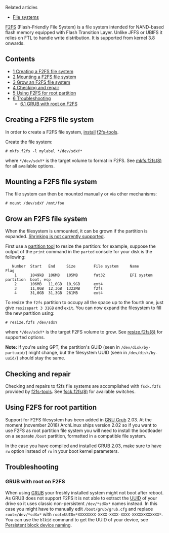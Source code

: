 Related articles

*   [File systems](/index.php/File_systems "File systems")

[F2FS](https://en.wikipedia.org/wiki/F2FS "wikipedia:F2FS") (Flash-Friendly File System) is a file system intended for NAND-based flash memory equipped with Flash Transition Layer. Unlike JFFS or UBIFS it relies on FTL to handle write distribution. It is supported from kernel 3.8 onwards.

## Contents

*   [1 Creating a F2FS file system](#Creating_a_F2FS_file_system)
*   [2 Mounting a F2FS file system](#Mounting_a_F2FS_file_system)
*   [3 Grow an F2FS file system](#Grow_an_F2FS_file_system)
*   [4 Checking and repair](#Checking_and_repair)
*   [5 Using F2FS for root partition](#Using_F2FS_for_root_partition)
*   [6 Troubleshooting](#Troubleshooting)
    *   [6.1 GRUB with root on F2FS](#GRUB_with_root_on_F2FS)

## Creating a F2FS file system

In order to create a F2FS file system, [install](/index.php/Install "Install") [f2fs-tools](https://www.archlinux.org/packages/?name=f2fs-tools).

Create the file system:

```
# mkfs.f2fs -l mylabel */dev/sdxY*

```

where `*/dev/sdxY*` is the target volume to format in F2FS. See [mkfs.f2fs(8)](https://jlk.fjfi.cvut.cz/arch/manpages/man/mkfs.f2fs.8) for all available options.

## Mounting a F2FS file system

The file system can then be mounted manually or via other mechanisms:

```
# mount /dev/sdxY /mnt/foo

```

## Grow an F2FS file system

When the filesystem is unmounted, it can be grown if the partition is expanded. [Shrinking is not currently supported](https://www.mail-archive.com/linux-f2fs-devel@lists.sourceforge.net/msg04247.html).

First use a [partition tool](/index.php/Partitioning#Partitioning_tools "Partitioning") to resize the partition: for example, suppose the output of the `print` command in the `parted` console for your disk is the following:

```
   Number  Start   End     Size        File system     Name                  Flag
    1      1049kB  106MB   105MB       fat32           EFI system partition  boot, esp
    2      106MB   11,0GB  10,9GB      ext4
    3      11,0GB  12,3GB  1322MB      f2fs
    4      31,0GB  31,3GB  261MB       ext4

```

To resize the `f2fs` partition to occupy all the space up to the fourth one, just give `resizepart 3 31GB` and `exit`. You can now expand the filesystem to fill the new partition using:

```
# resize.f2fs /dev/sdxY

```

where `*/dev/sdxY*` is the target F2FS volume to grow. See [resize.f2fs(8)](https://jlk.fjfi.cvut.cz/arch/manpages/man/resize.f2fs.8) for supported options.

**Note:** If you're using GPT, the partition's GUID (seen in `/dev/disk/by-partuuid/`) might change, but the filesystem UUID (seen in `/dev/disk/by-uuid/`) should stay the same.

## Checking and repair

Checking and repairs to f2fs file systems are accomplished with `fsck.f2fs` provided by [f2fs-tools](https://www.archlinux.org/packages/?name=f2fs-tools). See [fsck.f2fs(8)](https://jlk.fjfi.cvut.cz/arch/manpages/man/fsck.f2fs.8) for available switches.

## Using F2FS for root partition

Support for F2FS filesystem has been added in [GNU Grub](/index.php/Grub "Grub") 2.03\. At the moment (november 2018) ArchLinux ships version 2.02 so if you want to use F2FS as root partition file system you will need to install the bootloader on a separate `/boot` partition, formatted in a compatible file system.

In the case you have compiled and installed GRUB 2.03, make sure to have `rw` option instead of `ro` in your boot kernel parameters.

## Troubleshooting

### GRUB with root on F2FS

When using [GRUB](/index.php/GRUB "GRUB") your freshly installed system might not boot after reboot. As GRUB does not support F2FS it is not able to extract the [UUID](/index.php/UUID "UUID") of your drive so it uses classic non-persistent `/dev/*sdXx*` names instead. In this case you might have to manually edit `/boot/grub/grub.cfg` and replace `root=/dev/*sdXx*` with `root=UUID=*XXXXXXXX-XXXX-XXXX-XXXX-XXXXXXXXXXXX*`. You can use the `blkid` command to get the UUID of your device, see [Persistent block device naming](/index.php/Persistent_block_device_naming "Persistent block device naming").